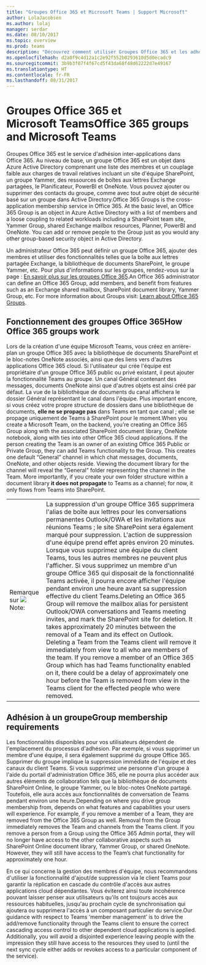 ```yaml
---
title: "Groupes Office 365 et Microsoft Teams | Support Microsoft"
author: LolaJacobsen
ms.author: lolaj
manager: serdar
ms.date: 08/10/2017
ms.topic: overview
ms.prod: teams
description: "Découvrez comment utiliser Groupes Office 365 et les adhésions de groupe avec Microsoft Teams."
ms.openlocfilehash: d2a0f9c4d12a1c2e92f552b0293610d5d0ecadc9
ms.sourcegitcommit: 3b9b3f07f4f67cd5f43da68f48d62222d7e49167
ms.translationtype: HT
ms.contentlocale: fr-FR
ms.lasthandoff: 08/31/2017
---
```

<a name="office-365-groups-and-microsoft-teams"></a><span data-ttu-id="baae2-103">Groupes Office 365 et Microsoft Teams</span><span class="sxs-lookup"><span data-stu-id="baae2-103">Office 365 groups and Microsoft Teams</span></span>
=====================================

<span data-ttu-id="baae2-p101">Groupes Office 365 est le service d'adhésion inter-applications dans Office 365. Au niveau de base, un groupe Office 365 est un objet dans Azure Active Directory comprenant une liste des membres et un couplage faible aux charges de travail relatives incluant un site d'équipe SharePoint, un groupe Yammer, des ressources de boîtes aux lettres Exchange partagées, le Planificateur, PowerBI et OneNote. Vous pouvez ajouter ou supprimer des contacts du groupe, comme avec tout autre objet de sécurité basé sur un groupe dans Active Directory.</span><span class="sxs-lookup"><span data-stu-id="baae2-p101">Office 365 Groups is the cross-application membership service in Office 365. At the basic level, an Office 365 Group is an object in Azure Active Directory with a list of members and a loose coupling to related workloads including a SharePoint team site, Yammer Group, shared Exchange mailbox resources, Planner, PowerBI and OneNote. You can add or remove people to the Group just as you would any other group-based security object in Active Directory.</span></span>

<span data-ttu-id="baae2-107">Un administrateur Office 365 peut définir un groupe Office 365, ajouter des membres et utiliser des fonctionnalités telles que la boîte aux lettres partagée Exchange, la bibliothèque de documents SharePoint, le groupe Yammer, etc. Pour plus d'informations sur les groupes, rendez-vous sur la page : [En savoir plus sur les groupes Office 365](https://support.office.com/en-us/article/Learn-about-Office-365-groups-b565caa1-5c40-40ef-9915-60fdb2d97fa2).</span><span class="sxs-lookup"><span data-stu-id="baae2-107">An Office 365 administrator can define an Office 365 Group, add members, and benefit from features such as an Exchange shared mailbox, SharePoint document library, Yammer Group, etc. For more information about Groups visit: [Learn about Office 365 Groups](https://support.office.com/en-us/article/Learn-about-Office-365-groups-b565caa1-5c40-40ef-9915-60fdb2d97fa2).</span></span>

<a name="how-office-365-groups-work"></a><span data-ttu-id="baae2-108">Fonctionnement des groupes Office 365</span><span class="sxs-lookup"><span data-stu-id="baae2-108">How Office 365 groups work</span></span>
--------------------------

<span data-ttu-id="baae2-p102">Lors de la création d'une équipe Microsoft Teams, vous créez en arrière-plan un groupe Office 365 avec la bibliothèque de documents SharePoint et le bloc-notes OneNote associés, ainsi que des liens vers d'autres applications Office 365 cloud. Si l'utilisateur qui crée l'équipe est propriétaire d'un groupe Office 365 public ou privé existant, il peut ajouter la fonctionnalité Teams au groupe. Un canal Général contenant des messages, documents OneNote ainsi que d'autres objets est ainsi créé par défaut. La vue de la bibliothèque de documents du canal affichera le dossier Général représentant le canal dans l'équipe. Plus important encore, si vous créez votre propre structure de dossiers dans une bibliothèque de documents, **elle ne se propage pas** dans Teams en tant que canal ; elle se propage uniquement de Teams à SharePoint pour le moment.</span><span class="sxs-lookup"><span data-stu-id="baae2-p102">When you create a Microsoft Team, on the backend, you’re creating an Office 365 Group along with the associated SharePoint document library, OneNote notebook, along with ties into other Office 365 cloud applications. If the person creating the Team is an owner of an existing Office 365 Public or Private Group, they can add Teams functionality to the Group. This creates one default “General” channel in which chat messages, documents, OneNote, and other objects reside. Viewing the document library for the channel will reveal the “General” folder representing the channel in the Team. More importantly, if you create your own folder structure within a document library **it does not propagate** to Teams as a channel; for now, it only flows from Teams into SharePoint.</span></span>

|||
|---------|---------|
|  <span data-ttu-id="baae2-114">Remarque sur ![](media/Understand_Office_365_groups_and_Microsoft_Teams_image1.png)</span><span class="sxs-lookup"><span data-stu-id="baae2-114">Note:</span></span>    |<span data-ttu-id="baae2-p103">La suppression d'un groupe Office 365 supprimera l'alias de boîte aux lettres pour les conversations permanentes Outlook/OWA et les invitations aux réunions Teams ; le site SharePoint sera également marqué pour suppression. L'action de suppression d'une équipe prend effet après environ 20 minutes. Lorsque vous supprimez une équipe du client Teams, tous les autres membres ne peuvent plus l'afficher. Si vous supprimez un membre d'un groupe Office 365 qui disposait de la fonctionnalité Teams activée, il pourra encore afficher l'équipe pendant environ une heure avant sa suppression effective du client Teams.</span><span class="sxs-lookup"><span data-stu-id="baae2-p103">Deleting an Office 365 Group will remove the mailbox alias for persistent Outlook/OWA conversations and Teams meeting invites, and mark the SharePoint site for deletion. It takes approximately 20 minutes between the removal of a Team and its effect on Outlook. Deleting a Team from the Teams client will remove it immediately from view to all who are members of the team. If you remove a member of an Office 365 Group which has had Teams functionality enabled on it, there could be a delay of approximately one hour before the Team is removed from view in the Teams client for the effected people who were removed.</span></span>         |


<a name="group-membership"></a><span data-ttu-id="baae2-119">Adhésion à un groupe</span><span class="sxs-lookup"><span data-stu-id="baae2-119">Group membership requirements</span></span>
----------------

<span data-ttu-id="baae2-p104">Les fonctionnalités disponibles pour vos utilisateurs dépendent de l'emplacement du processus d'adhésion. Par exemple, si vous supprimer un membre d'une équipe, il sera également supprimé du groupe Office 365. Supprimer du groupe implique la suppression immédiate de l'équipe et des canaux du client Teams. Si vous supprimez une personne d'un groupe à l'aide du portail d'administration Office 365, elle ne pourra plus accéder aux autres éléments de collaboration tels que la bibliothèque de documents SharePoint Online, le groupe Yammer, ou le bloc-notes OneNote partagé. Toutefois, elle aura accès aux fonctionnalités de conversation de Teams pendant environ une heure.</span><span class="sxs-lookup"><span data-stu-id="baae2-p104">Depending on where you drive group membership from, depends on what features and capabilities your users will experience. For example, if you remove a member of a Team, they are removed from the Office 365 Group as well. Removal from the Group immediately removes the Team and channels from the Teams client. If you remove a person from a Group using the Office 365 Admin portal, they will no longer have access to the other collaborative aspects such as SharePoint Online document library, Yammer Group, or shared OneNote. However, they will still have access to the Team’s chat functionality for approximately one hour.</span></span>

<span data-ttu-id="baae2-p105">En ce qui concerne la gestion des membres d'équipe, nous recommandons d'utiliser la fonctionnalité d'ajout/de suppression via le client Teams pour garantir la réplication en cascade du contrôle d'accès aux autres applications cloud dépendantes. Vous éviterez ainsi toute incohérence pouvant laisser penser aux utilisateurs qu'ils ont toujours accès aux ressources habituelles, jusqu'au prochain cycle de synchronisation qui ajoutera ou supprimera l'accès à un composant particulier du service.</span><span class="sxs-lookup"><span data-stu-id="baae2-p105">Our guidance with respect to Teams ‘member management’ is to drive the add/remove functionality through the Teams client to ensure the correct cascading access control to other dependent cloud applications is applied. Additionally, you will avoid a disjointed experience leaving people with the impression they still have access to the resources they used to (until the next sync cycle either adds or revokes access to a particular component of the service).</span></span>

